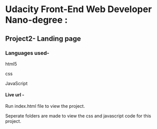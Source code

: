 # Udacity Front-End Web Developer Nano-degree : 
## Project2- Landing page

### Languages used-
  html5
  
  css
  
  JavaScript
  

#### Live url - 

Run index.html file to view the project. 

Seperate folders are made to view the css and javascript code for this project.
